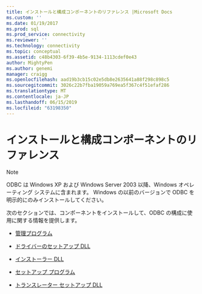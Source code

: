 ```yaml
---
title: インストールと構成コンポーネントのリファレンス |Microsoft Docs
ms.custom: ''
ms.date: 01/19/2017
ms.prod: sql
ms.prod_service: connectivity
ms.reviewer: ''
ms.technology: connectivity
ms.topic: conceptual
ms.assetid: c48b4303-6f39-4b5e-9134-1113cdef0e43
author: MightyPen
ms.author: genemi
manager: craigg
ms.openlocfilehash: aad19b3cb15c02e5db8e2635641a88f298c898c5
ms.sourcegitcommit: 3026c22b7fba19059a769ea5f367c4f51efaf286
ms.translationtype: MT
ms.contentlocale: ja-JP
ms.lasthandoff: 06/15/2019
ms.locfileid: "63198350"
---
```

# <a name="installation-and-configuration-components-reference"></a>インストールと構成コンポーネントのリファレンス
> [!NOTE]  
>  ODBC は Windows XP および Windows Server 2003 以降、Windows オペレーティング システムに含まれます。 Windows の以前のバージョンで ODBC を明示的にのみインストールしてください。  
  
 次のセクションでは、コンポーネントをインストールして、ODBC の構成に使用に関する情報を提供します。  
  
-   [管理プログラム](../../../odbc/reference/install/administration-program.md)  
  
-   [ドライバーのセットアップ DLL](../../../odbc/reference/install/driver-setup-dll.md)  
  
-   [インストーラー DLL](../../../odbc/reference/install/installer-dll.md)  
  
-   [セットアップ プログラム](../../../odbc/reference/install/setup-program.md)  
  
-   [トランスレーター セットアップ DLL](../../../odbc/reference/install/translator-setup-dlls.md)
